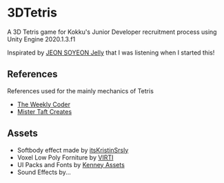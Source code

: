 # 3DTetris
A 3D Tetris game for Kokku's Junior Developer recruitment process using Unity Engine 2020.1.3.f1

Inspirated by [JEON SOYEON Jelly](https://www.youtube.com/watch?v=FJ8kJdTYj1o) that I was listening when I started this!

## References
References used for the mainly mechanics of Tetris
- [The Weekly Coder](https://www.youtube.com/playlist?list=PLiRrp7UEG13axMHD7Kqdiy30c7ZBu_Zn7)
- [Mister Taft Creates](https://www.youtube.com/watch?v=KRm2dlcp7Nk&t=2709s&ab_channel=MisterTaftCreates)

## Assets
- Softbody effect made by [itsKristinSrsly](https://www.youtube.com/watch?v=UxLJ6XewTVs&t=215s&ab_channel=itsKristinSrsly)
- Voxel Low Poly Forniture by [VIRTI](https://assetstore.unity.com/packages/3d/props/furniture/voxel-furniture-free-170365)
- UI Packs and Fonts by [Kenney Assets](https://www.kenney.nl/assets?q=ui)
- Sound Effects by...

